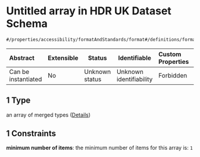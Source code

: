 # Untitled array in HDR UK Dataset Schema

```txt
#/properties/accessibility/formatAndStandards/format#/definitions/formatAndStandards/properties/format/anyOf/1
```




| Abstract            | Extensible | Status         | Identifiable            | Custom Properties | Additional Properties | Access Restrictions | Defined In                                                                                         |
| :------------------ | ---------- | -------------- | ----------------------- | :---------------- | --------------------- | ------------------- | -------------------------------------------------------------------------------------------------- |
| Can be instantiated | No         | Unknown status | Unknown identifiability | Forbidden         | Allowed               | none                | [dataset.schema.json\*](../../../schema/dataset/latest/dataset.schema.json "open original schema") |

## 1 Type

an array of merged types ([Details](dataset-definitions-formatandstandards-properties-format-anyof-1-items.md))

## 1 Constraints

**minimum number of items**: the minimum number of items for this array is: `1`
